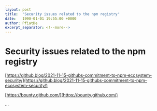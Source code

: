 ```yaml
---
layout: post
title:  "Security issues related to the npm registry"
date:   1990-01-01 19:55:00 +0000
author: PfiatDe
excerpt_separator: <!--more-->
---
```


# Security issues related to the npm registry

[https://github.blog/2021-11-15-githubs-commitment-to-npm-ecosystem-security/](https://github.blog/2021-11-15-githubs-commitment-to-npm-ecosystem-security/)

[https://bounty.github.com/](https://bounty.github.com/)

...
<!--more-->
